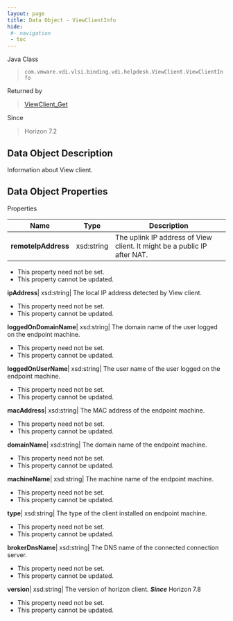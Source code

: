 ```yaml
---
layout: page
title: Data Object - ViewClientInfo
hide:
 #- navigation
 - toc
---
```






Java Class  
> `com.vmware.vdi.vlsi.binding.vdi.helpdesk.ViewClient.ViewClientInfo`

Returned by  
> [ViewClient_Get](vdi.helpdesk.ViewClient.md#get)

Since  
> Horizon 7.2


## Data Object Description 

Information about View client. 

## Data Object Properties

Properties

Name |  Type |  Description   
---|---|---  
**remoteIpAddress**|  xsd:string|  The uplink IP address of View client. It might be a public IP after NAT.   


* This property need not be set.
* This property cannot be updated.

  
**ipAddress**|  xsd:string|  The local IP address detected by View client.   


* This property need not be set.
* This property cannot be updated.

  
**loggedOnDomainName**|  xsd:string|  The domain name of the user logged on the endpoint machine.   


* This property need not be set.
* This property cannot be updated.

  
**loggedOnUserName**|  xsd:string|  The user name of the user logged on the endpoint machine.   


* This property need not be set.
* This property cannot be updated.

  
**macAddress**|  xsd:string|  The MAC address of the endpoint machine.   


* This property need not be set.
* This property cannot be updated.

  
**domainName**|  xsd:string|  The domain name of the endpoint machine.   


* This property need not be set.
* This property cannot be updated.

  
**machineName**|  xsd:string|  The machine name of the endpoint machine.   


* This property need not be set.
* This property cannot be updated.

  
**type**|  xsd:string|  The type of the client installed on endpoint machine.   


* This property need not be set.
* This property cannot be updated.

  
**brokerDnsName**|  xsd:string|  The DNS name of the connected connection server.   


* This property need not be set.
* This property cannot be updated.

  
**version**|  xsd:string|  The version of horizon client.  **_Since_** Horizon 7.8  


* This property need not be set.
* This property cannot be updated.

  
  
  
   
  
  
